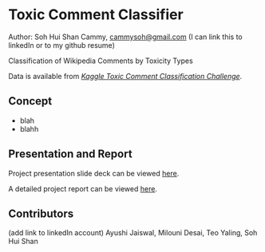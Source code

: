 # Toxic Comment Classifier
Author: Soh Hui Shan Cammy, cammysoh@gmail.com (I can link this to linkedIn or to my github resume)

Classification of Wikipedia Comments by Toxicity Types

Data is available from *[Kaggle Toxic Comment Classification Challenge](https://www.kaggle.com/c/jigsaw-toxic-comment-classification-challenge/data)*.

## Concept
- blah
- blahh

## Presentation and Report 
Project presentation slide deck can be viewed [here](https://www.slideshare.net/CammySoh/toxic-comment-classification-using-neural-network-and-machine-learning "AML Project Presentation").

A detailed project report can be viewed [here](https://github.com/cammysoh/Toxic-Comment-Classifier/blob/master/Applied%20Machine%20Learning_Project%20Report.pdf "AML Project Report").

## Contributors
(add link to linkedIn account) 
Ayushi Jaiswal, Milouni Desai, Teo Yaling, Soh Hui Shan
